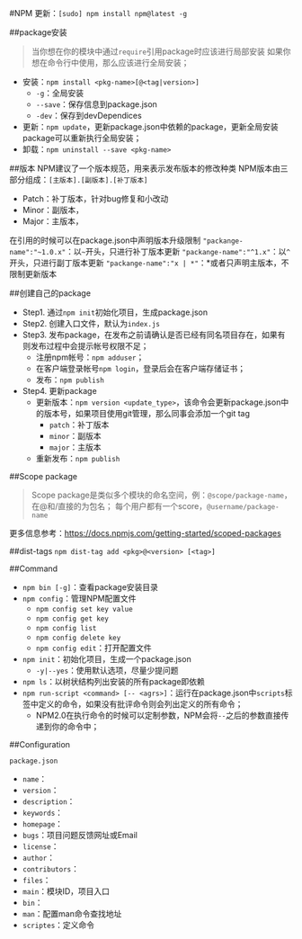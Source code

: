 #NPM
更新：`[sudo] npm install npm@latest -g`

##package安装
> 当你想在你的模块中通过`require`引用package时应该进行局部安装
> 如果你想在命令行中使用，那么应该进行全局安装；


+ 安装：`npm install <pkg-name>[@<tag|version>]`
	* `-g`：全局安装
	* `--save`：保存信息到package.json
	* `-dev`：保存到devDependices
+ 更新：`npm update`，更新package.json中依赖的package，更新全局安装package可以重新执行全局安装；
+ 卸载：`npm uninstall --save <pkg-name>`

##版本
NPM建议了一个版本规范，用来表示发布版本的修改种类
NPM版本由三部分组成：`[主版本].[副版本].[补丁版本]`

+ Patch：补丁版本，针对bug修复和小改动
+ Minor：副版本，
+ Major：主版本，

在引用的时候可以在package.json中声明版本升级限制
`"packange-name":"~1.0.x"`：以`~`开头，只进行补丁版本更新
`"packange-name":"^1.x"`：以`^`开头，只进行副丁版本更新
`"packange-name":"x | *"`：*或者只声明主版本，不限制更新版本

##创建自己的package
+ Step1. 通过`npm init`初始化项目，生成package.json
+ Step2. 创建入口文件，默认为`index.js`
+ Step3. 发布package，在发布之前请确认是否已经有同名项目存在，如果有则发布过程中会提示帐号权限不足；
	* 注册npm帐号：`npm adduser`；
	* 在客户端登录帐号`npm login`，登录后会在客户端存储证书；
	* 发布：`npm publish`
+ Step4. 更新package
	* 更新版本：`npm version <update_type>`，该命令会更新package.json中的版本号，如果项目使用git管理，那么同事会添加一个git tag
		- `patch`：补丁版本
		- `minor`：副版本
		- `major`：主版本
	* 重新发布：`npm publish`

##Scope package
> Scope package是类似多个模块的命名空间，例：`@scope/package-name`，在@和/直接的为包名；
> 每个用户都有一个score，`@username/package-name`

更多信息参考：https://docs.npmjs.com/getting-started/scoped-packages


##dist-tags
`npm dist-tag add <pkg>@<version> [<tag>]`


##Command

+ `npm bin [-g]`：查看package安装目录
+ `npm config`：管理NPM配置文件
	* `npm config set key value`
	* `npm config get key`
	* `npm config list`
	* `npm config delete key`
	* `npm config edit`：打开配置文件
+ `npm init`：初始化项目，生成一个package.json
	* `-y|--yes`：使用默认选项，尽量少提问题
+ `npm ls`：以树状结构列出安装的所有package即依赖
+ `npm run-script <command> [-- <agrs>]`：运行在package.json中`scripts`标签中定义的命令，如果没有批评命令则会列出定义的所有命令；
	* NPM2.0在执行命令的时候可以定制参数，NPM会将`--`之后的参数直接传递到你的命令中；


##Configuration

`package.json`

+ `name`：
+ `version`：
+ `description`：
+ `keywords`：
+ `homepage`：
+ `bugs`：项目问题反馈网址或Email
+ `license`：
+ `author`：
+ `contributors`：
+ `files`：
+ `main`：模块ID，项目入口
+ `bin`：
+ `man`：配置man命令查找地址
+ `scriptes`：定义命令
